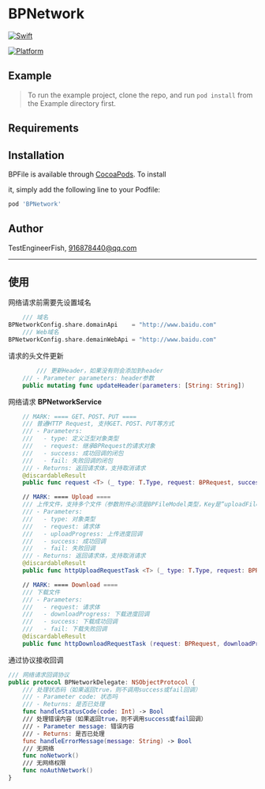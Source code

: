 # BPNetwork



[![Swift](https://img.shields.io/badge/Swift-%3E=5.0-Orange?style=flat-square)](https://img.shields.io/badge/Swift-%3E=5.0-Orange?style=flat-square)

[![Platform](https://img.shields.io/badge/Platforms-iOS-Green?style=flat-square)](https://img.shields.io/badge/Platforms-iOS-Green?style=flat-square)




## Example

> To run the example project, clone the repo, and run `pod install` from the Example directory first.



## Requirements



## Installation



BPFile is available through [CocoaPods](https://cocoapods.org). To install

it, simply add the following line to your Podfile:



```ruby
pod 'BPNetwork'
```


## Author



TestEngineerFish, 916878440@qq.com



---

## 使用

网络请求前需要先设置域名

```swift
    /// 域名
BPNetworkConfig.share.domainApi    = "http://www.baidu.com"
    /// Web域名
BPNetworkConfig.share.demainWebApi = "http://www.baidu.com"
```

请求的头文件更新

```swift
        /// 更新Header，如果没有则会添加到header
    /// - Parameter parameters: header参数
    public mutating func updateHeader(parameters: [String: String])
```

网络请求 **BPNetworkService**

```swift
    // MARK: ==== GET、POST、PUT ====
    /// 普通HTTP Request, 支持GET、POST、PUT等方式
    /// - Parameters:
    ///   - type: 定义泛型对象类型
    ///   - request: 继承BPRequest的请求对象
    ///   - success: 成功回调的闭包
    ///   - fail: 失败回调的闭包
    /// - Returns: 返回请求体，支持取消请求
    @discardableResult
    public func request <T> (_ type: T.Type, request: BPRequest, success: ((_ response: T) -> Void)?, fail: ((_ responseError: NSError) -> Void)?) -> BPTaskRequestDelegate? where T: BPBaseResopnse

    // MARK: ==== Upload ====
    /// 上传文件，支持多个文件（参数附件必须是BPFileModel类型，Key是“uploadFileKey”，或者用常量kUploadFilesKey）
    /// - Parameters:
    ///   - type: 对象类型
    ///   - request: 请求体
    ///   - uploadProgress: 上传进度回调
    ///   - success: 成功回调
    ///   - fail: 失败回调
    /// - Returns: 返回请求体，支持取消请求
    @discardableResult
    public func httpUploadRequestTask <T> (_ type: T.Type, request: BPRequest, uploadProgress: ((Progress) -> Void)?, success: ((_ response: T) -> Void)?, fail: ((_ responseError: NSError) -> Void)?) -> BPTaskRequestDelegate? where T: BPBaseResopnse

    // MARK: ==== Download ====
    /// 下载文件
    /// - Parameters:
    ///   - request: 请求体
    ///   - downloadProgress: 下载进度回调
    ///   - success: 下载成功回调
    ///   - fail: 下载失败回调
    @discardableResult
    public func httpDownloadRequestTask (request: BPRequest, downloadProgress: ((Progress) -> Void)?, success: ((_ response: AFDownloadResponse<Data>) -> Void)?, fail: ((_ responseError: NSError) -> Void)?) -> BPTaskRequestDelegate?

```

通过协议接收回调

```swift
/// 网络请求回调协议
public protocol BPNetworkDelegate: NSObjectProtocol {
    /// 处理状态码（如果返回true，则不调用success或fail回调）
    /// - Parameter code: 状态吗
    /// - Returns: 是否已处理
    func handleStatusCode(code: Int) -> Bool
    /// 处理错误内容（如果返回true，则不调用success或fail回调）
    /// - Parameter message: 错误内容
    /// - Returns: 是否已处理
    func handleErrorMessage(message: String) -> Bool
    /// 无网络
    func noNetwork()
    /// 无网络权限
    func noAuthNetwork()
}
```










